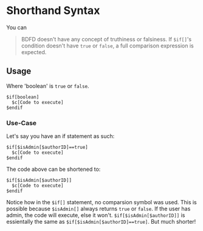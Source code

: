 # Shorthand Syntax
You can 

> BDFD doesn't have any concept of truthiness or falsiness. If `$if[]`'s condition doesn't have `true` or `false`, a full comparison expression is expected.

## Usage
Where 'boolean' is `true` or `false`.
```
$if[boolean]
  $c[Code to execute]
$endif
```

### Use-Case
Let's say you have an if statement as such:
```
$if[$isAdmin[$authorID]==true]
  $c[Code to execute]
$endif
```

The code above can be shortened to:
```
$if[$isAdmin[$authorID]]
  $c[Code to execute]
$endif
```

Notice how in the `$if[]` statement, no comparsion symbol was used. This is possible because `$isAdmin[]` always returns `true` or `false`. If the user has admin, the code will execute, else it won't. `$if[$isAdmin[$authorID]]` is essientally the same as `$if[$isAdmin[$authorID]==true]`. But much shorter!